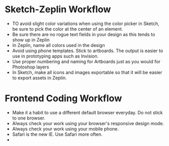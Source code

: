 # Sketch-Zeplin Workflow

- TO avoid slight color variations when using the color picker in Sketch, be sure to pick the color at the center of an element.
- Be sure there are no rogue text fields in your design as this tends to show up in Zeplin
- In Zeplin, name all colors used in the design
- Avoid using phone templates. Stick to artboards. The output is easier to use in prototyping apps such as Invision.
- Use proper numbering and naming for Artboards just as you would for Photoshop layers
- In Sketch, make all icons and images exportable so that it will be easier to export assets in Zeplin.


# Frontend Coding Workflow

- Make it a habit to use a different default browser everyday. Do not stick to one browser.
- Always check your work using your browser's responsive design mode.
- Always check your work using your mobile phone.
- Safari is the new IE. Use Safari more often.
-
